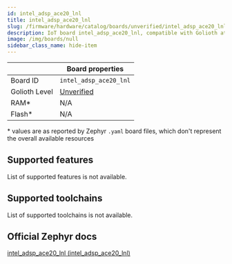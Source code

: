 ```yaml
---
id: intel_adsp_ace20_lnl
title: intel_adsp_ace20_lnl
slug: /firmware/hardware/catalog/boards/unverified/intel_adsp_ace20_lnl
description: IoT board intel_adsp_ace20_lnl, compatible with Golioth at unverified level.
image: /img/boards/null
sidebar_class_name: hide-item
---
```


[//]: # (This is an auto-generated file, do not edit! Changes to it will be lost upon re-generation)



|                | Board properties     |
| -------------  | -------------------- |
| Board ID       | `intel_adsp_ace20_lnl` |
| Golioth Level  | [Unverified](/firmware/hardware#unverified-boards) |
| RAM*           | N/A |
| Flash*         | N/A |

\* values are as reported by Zephyr `.yaml` board files, which don't represent the overall available resources



## Supported features

List of supported features is not available.

## Supported toolchains

List of supported toolchains is not available.

## Official Zephyr docs

[intel_adsp_ace20_lnl (intel_adsp_ace20_lnl)](https://docs.zephyrproject.org/latest/boards/intel/adsp/doc/index.html)
